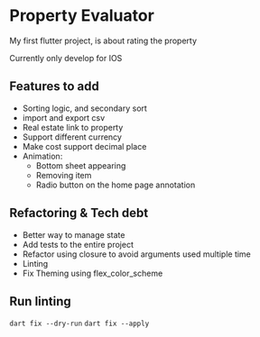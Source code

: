 # Property Evaluator

My first flutter project, is about rating the property

Currently only develop for IOS

## Features to add
- Sorting logic, and secondary sort
- import and export csv
- Real estate link to property
- Support different currency
- Make cost support decimal place
- Animation:
  - Bottom sheet appearing
  - Removing item
  - Radio button on the home page annotation

## Refactoring & Tech debt
- Better way to manage state
- Add tests to the entire project
- Refactor using closure to avoid arguments used multiple time
- Linting
- Fix Theming using flex_color_scheme

## Run linting
`dart fix --dry-run`
`dart fix --apply`